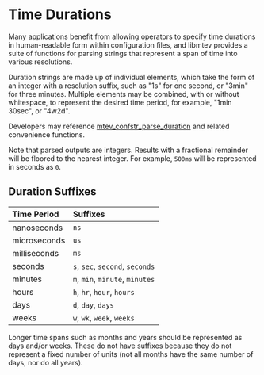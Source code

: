 # Time Durations

Many applications benefit from allowing operators to specify time durations in
human-readable form within configuration files, and libmtev provides a suite of
functions for parsing strings that represent a span of time into various
resolutions.

Duration strings are made up of individual elements, which take the form of an
integer with a resolution suffix, such as "1s" for one second, or "3min" for
three minutes. Multiple elements may be combined, with or without whitespace,
to represent the desired time period, for example, "1min 30sec", or "4w2d".

Developers may reference
[mtev_confstr_parse_duration](../apireference/c.md#mtevconfstrparseduration) and
related convenience functions.

Note that parsed outputs are integers. Results with a fractional remainder will
be floored to the nearest integer. For example, `500ms` will be represented in
seconds as `0`.

## Duration Suffixes

| Time Period  | Suffixes |
| :----------- | :------- |
| nanoseconds  | `ns` |
| microseconds | `us` |
| milliseconds | `ms` |
| seconds      | `s`, `sec`, `second`, `seconds` |
| minutes      | `m`, `min`, `minute`, `minutes` |
| hours        | `h`, `hr`, `hour`, `hours` |
| days         | `d`, `day`, `days` |
| weeks        | `w`, `wk`, `week`, `weeks` |

Longer time spans such as months and years should be represented as days and/or
weeks. These do not have suffixes because they do not represent a fixed number
of units (not all months have the same number of days, nor do all years).
